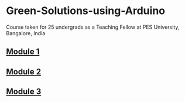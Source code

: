# Green-Solutions-using-Arduino
Course taken for 25 undergrads as a Teaching Fellow at PES University, Bangalore, India

## [Module 1](/Module%201)

## [Module 2](/Module%202)

## [Module 3](/Module%203)
